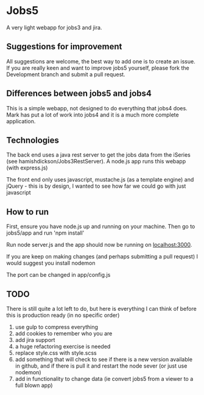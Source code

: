 # Jobs5

A very light webapp for jobs3 and jira.

## Suggestions for improvement

All suggestions are welcome, the best way to add one is to create an issue. If you are really keen and want to improve jobs5 yourself, please fork the Development branch and submit a pull request.

## Differences between jobs5 and jobs4

This is a simple webapp, not designed to do everything that jobs4 does. Mark has put a lot of work into jobs4 and it is a much more complete application.

## Technologies

The back end uses a java rest server to get the jobs data from the iSeries (see hamishdickson/Jobs3RestServer). A node.js app runs this webapp (with express.js)

The front end only uses javascript, mustache.js (as a template engine) and jQuery - this is by design, I wanted to see how far we could go with just javascript

## How to run

First, ensure you have node.js up and running on your machine. Then go to jobs5/app and run 'npm install'

Run node server.js and the app should now be running on [localhost:3000](http://localhost:3000/).

If you are keep on making changes (and perhaps submitting a pull request) I would suggest you install nodemon

The port can be changed in app/config.js

## TODO

There is still quite a lot left to do, but here is everything I can think of before this is production ready (in no specific order)

1) use gulp to compress everything
2) add cookies to remember who you are
3) add jira support
4) a huge refactoring exercise is needed
5) replace style.css with style.scss
6) add something that will check to see if there is a new version available in github, and if there is pull it and restart the node sever (or just use nodemon)
7) add in functionality to change data (ie convert jobs5 from a viewer to a full blown app)
